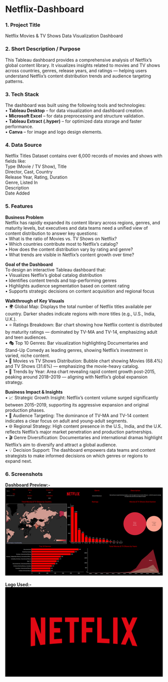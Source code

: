 # Netflix-Dashboard

### 1.	Project Title
Netflix Movies & TV Shows Data Visualization Dashboard

### 2.	Short Description / Purpose
This Tableau dashboard provides a comprehensive analysis of Netflix’s global content library. It visualizes insights related to movies and TV shows across countries, genres, release years, and ratings — helping users understand Netflix’s content distribution trends and audience targeting patterns.

### 3.	Tech Stack
The dashboard was built using the following tools and technologies:<br>
•	<b>Tableau Desktop</b> – for data visualization and dashboard creation.<br>
•	<b>Microsoft Excel</b> – for data preprocessing and structure validation.<br>
•	<b>Tableau Extract (.hyper)</b> – for optimized data storage and faster performance.<br>
•	<b>Canva</b> – for image and logo design elements.<br>

### 4.	Data Source
Netflix Titles Dataset contains over 6,000 records of movies and shows with fields like:<br>
Type (Movie / TV Show), Title<br>
Director, Cast, Country<br>
Release Year, Rating, Duration<br>
Genre, Listed In<br>
Description<br>
Date Added<br>

### 5.	Features
<b>Business Problem</b><br>
Netflix has rapidly expanded its content library across regions, genres, and maturity levels, but executives and data teams need a unified view of content distribution to answer key questions:<br>
• What is the ratio of Movies vs. TV Shows on Netflix?<br>
• Which countries contribute most to Netflix’s catalog?<br>
• How does the content distribution vary by rating and genre?<br>
• What trends are visible in Netflix’s content growth over time?<br>

<b>Goal of the Dashboard</b><br>
To design an interactive Tableau dashboard that:<br>
• Visualizes Netflix’s global catalog distribution<br>
• Identifies content trends and top-performing genres<br>
• Highlights audience segmentation based on content rating<br>
• Supports strategic decisions on content acquisition and regional focus<br>

<b>Walkthrough of Key Visuals</b><br>
• 🌍 Global Map: Displays the total number of Netflix titles available per country. Darker shades indicate regions with more titles (e.g., U.S., India, U.K.).<br>
• ⭐ Ratings Breakdown: Bar chart showing how Netflix content is distributed by maturity ratings — dominated by TV-MA and TV-14, emphasizing adult and teen audiences.<br>
• 🎭 Top 10 Genres: Bar visualization highlighting Documentaries and Stand-Up Comedy as leading genres, showing Netflix’s investment in varied, niche content.<br>
• 🍿 Movies vs TV Shows Distribution: Bubble chart showing Movies (68.4%) and TV Shows (31.6%) — emphasizing the movie-heavy catalog.<br>
• 📅 Trends by Year: Area chart revealing rapid content growth post-2015, peaking around 2018–2019 — aligning with Netflix’s global expansion strategy.<br>

<b>Business Impact & Insights</b><br>
• 📈 Strategic Growth Insight: Netflix’s content volume surged significantly between 2015–2019, supporting its aggressive expansion and original production phases.<br>
• 👥 Audience Targeting: The dominance of TV-MA and TV-14 content indicates a clear focus on adult and young-adult segments.<br>
• 🌐 Regional Strategy: High content presence in the U.S., India, and the U.K. reflects Netflix’s major market penetration and production partnerships.<br>
• 🎬 Genre Diversification: Documentaries and international dramas highlight Netflix’s aim to diversify and attract a global audience.<br>
• 💡 Decision Support: The dashboard empowers data teams and content strategists to make informed decisions on which genres or regions to expand next.<br>

### 6.	Screenshots
<b>Dashboard Preview:-</b><br>
<img src="https://github.com/yaswanth123455/Netflix-Dashboard/blob/main/Netflix%20Dashboard%20Snapshot.png?raw=true" alt="Dashboard"/>
<br><br>
<b>Logo Used:-</b><br>
<img src="https://github.com/yaswanth123455/Netflix-Dashboard/blob/main/Netflix%20logo.png?raw=true" alt="Logo"/>
